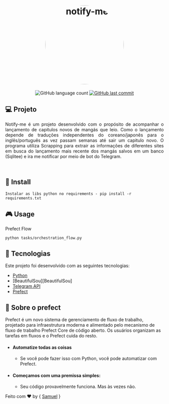 <h1 align="center">
    <img alt="notify-me" title="#notify-me" src="https://i.imgur.com/UW1RNu7.pngg" width="250px" style="border-radius:50%" />
</h1>


<p align="center">
  <img alt="GitHub language count" src="https://img.shields.io/github/languages/count/SamuelSSan28/notify-me?color=%2304D361">


  <a href="https://github.com/SamuelSSan28/Camara_bot/commits/master">
    <img alt="GitHub last commit" src="https://img.shields.io/github/last-commit/SamuelSSan28/notify-me">
  </a>

</p>

## 💻 Projeto
<p align="justify">
Notify-me é um projeto desenvolvido com o propósito de acompanhar o lançamento de capitulos novos de mangás que leio. Como o lançamento depende de traduções independentes do coreano/japonês para o inglês/português as vez passam semanas até sair um capitulo novo. O programa utiliza Scrapping para extrair as informações de diferentes sites em busca do lançamento mais recente dos mangás salvos em um banco (Sqlitee) e ira me notificar por meio de bot do Telegram.
</p>
<div align="center">
</div>

<br />

## 🔨 Install 

```
Instalar as libs python no requirements - pip install -r requirements.txt
```

## 🎮 Usage

Prefect Flow
```
python tasks/orchestration_flow.py

```

## 🚀 Tecnologias

Este projeto foi desenvolvido com as seguintes tecnologias:
- [Python][Python]
- [BeautifulSou][BeautifulSou]
- [Telegram API][Telegram API]
- [Prefect][Prefect]

## 🔮 Sobre o prefect
Prefect é um novo sistema de gerenciamento de fluxo de trabalho, projetado para infraestrutura moderna e alimentado pelo mecanismo de fluxo de trabalho Prefect Core de código aberto. Os usuários organizam as tarefas em fluxos e o Prefect cuida do resto.

 - #### Automatize todas as coisas
   - Se você pode fazer isso com Python, você pode automatizar com Prefect.
   
 - #### Começamos com uma premissa simples:
   - Seu código provavelmente funciona. Mas às vezes não.


Feito com ♥ by {  [Samuel][Samuel] }

[Python]: https://www.python.org/
[BeautifulSoup]: https://www.crummy.com/software/BeautifulSoup/bs4/doc/
[Telegram API]: https://core.telegram.org/
[Prefect]: https://docs.prefect.io
[Samuel]: https://github.com/SamuelSSan28

